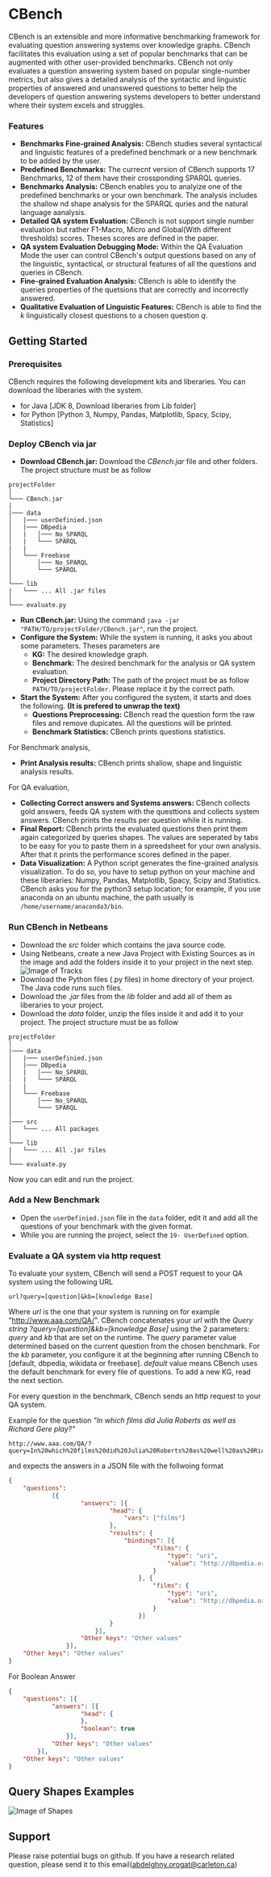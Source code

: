 # CBench
CBench is an extensible and more informative benchmarking framework for evaluating question answering systems over knowledge graphs. CBench facilitates this evaluation using a set of popular benchmarks that can be augmented with other user-provided benchmarks. CBench not only evaluates a question answering system
based on popular single-number metrics, but also gives a detailed analysis of the syntactic and linguistic properties of answered and unanswered questions to better help the developers of question answering systems developers to better understand where their system excels and struggles.


### Features
* __Benchmarks Fine-grained Analysis:__ CBench studies several syntactical and linguistic features of a predefined benchmark or a new benchmark to be added by the user.
* __Predefined Benchmarks:__ The currecnt version of CBench supports 17 Benchmarks, 12 of them have their crossponding SPARQL queries.
* __Benchmarks Analysis:__ CBench enables you to analyize one of the predefined benchmarks or your own benchmark. The analysis includes the shallow nd shape analysis for the SPARQL quries and the natural language aanalysis.
* __Detailed QA system Evaluation:__ CBench is not support single number evaluation but rather F1-Macro, Micro and Global(With different thresholds) scores. Theses scores are defined in the paper.
* __QA system Evaluation Debugging Mode:__ Within the QA Evaluation Mode the user can control CBench's output questions based on any of the linguistic, syntactical, or structural features of all the questions and queries in CBench.
* __Fine-grained Evaluation Analysis:__ CBench is able to identify the queries properties of the quetsions that are correctly and incorrectly answered.
* __Qualitative Evaluation of Linguistic Features:__ CBench is able to find the *k* linguistically closest questions to a chosen question *q*.



## Getting Started

### Prerequisites
CBench requires the following development kits and liberaries. You can download the liberaries with the system.
* for Java [JDK 8, Download liberaries from Lib folder]
* for Python [Python 3, Numpy, Pandas, Matplotlib, Spacy, Scipy, Statistics]

### Deploy CBench via jar
* __Download CBench.jar:__ Download the *CBench.jar* file and other folders. The project structure must be as follow
```
projectFolder
│   
└─── CBench.jar
│
|─── data
│   |─── userDefinied.json
│   |─── DBpedia
│   |   │─── No_SPARQL
│   |   └─── SPARQL
|   |
│   └─── Freebase
│       │─── No_SPARQL
│       └─── SPARQL
│
└─── lib
|   └─── ... All .jar files
│   
└─── evaluate.py

```
*  __Run CBench.jar:__ Using the command ``` java -jar "PATH/TO/projectFolder/CBench.jar" ```, run the project.
* __Configure the System:__ While the system is running, it asks you about some parameters. Theses parameters are
  * __KG:__ The desired knowledge graph.
  * __Benchmark:__ The desired benchmark for the analysis or QA system evaluation.
  * __Project Directory Path:__ The path of the project must be as follow ``` PATH/TO/projectFolder ```. Please replace it by the correct path.
* __Start the System:__ After you configured the system, it starts and does the following. __(It is prefered to unwrap the text)__
  * __Questions Preprocessing:__ CBench read the question form the raw files and remove dupicates. All the questions will be printed.
  * __Benchmark Statistics:__ CBench prints questions statistics.

For Benchmark analysis,
  * __Print Analysis results:__ CBench prints shallow, shape and linguistic analysis results. 

For QA evaluation,
  * __Collecting Correct answers and Systems answers:__ CBench collects gold answers, feeds QA system with the questtions and collects system answers. CBench prints the results per question while it is running.
  * __Final Report:__ CBench prints the evaluated questions then print them again categorized by queries shapes. The values are seperated by tabs to be easy for you to paste them in a spreedsheet for your own analysis. After that it prints the performance scores defined in the paper.
  * __Data Visualization:__ A Python script generates the fine-grained analysis visualization. To do so, you have to setup python on your machine and these liberaries: Numpy, Pandas, Matplotlib, Spacy, Scipy and Statistics. CBench asks you for the python3 setup location; for example, if you use anaconda on an ubuntu machine, the path usually is ``` /home/username/anaconda3/bin ```.

### Run CBench in Netbeans
* Download the *src* folder which contains the java source code.
* Using Netbeans, create a new Java Project with Existing Sources as in the image and add the folders inside it to your project in the next step.
![Image of Tracks](images/netbeans.png)
* Download the Python files (.py files) in home directory of your project. The Java code runs such files.
* Download the *.jar* files from the *lib* folder and add all of them as liberaries to your project.
* Download the *data* folder, unzip the files inside it and add it to your project. The project structure must be as follow
```
projectFolder  
│
|─── data
│   |─── userDefinied.json
│   |─── DBpedia
│   |   │─── No_SPARQL
│   |   └─── SPARQL
|   |
│   └─── Freebase
│       │─── No_SPARQL
│       └─── SPARQL
│   
|─── src
|   └─── ... All packages
│
└─── lib
|   └─── ... All .jar files
│   
└─── evaluate.py

```

Now you can edit and run the project.

### Add a New Benchmark
* Open the `userDefinied.json` file in the `data` folder, edit it and add all the questions of your benchmark with the given format.
* While you are running the project, select the `19- UserDefined` option.

### Evaluate a QA system  via http request
To evaluate your system, CBench will send a POST request to your QA system using the following URL
```
url?query=[question]&kb=[knowledge Base]
```
Where *_url_* is the one that your system is running on for example "http://www.aaa.com/QA/". CBench concatenates your *url* with the *Query string ?query=[question]&kb=[knowledge Base]* using the 2 parameters: *_query_* and *_kb_* that are set on the runtime. The *_query_* parameter value determined based on the current question from the chosen benchmark. For the *_kb_* parameter, you configure it at the beginning after running CBench to [default, dbpedia, wikidata or freebase]. *_default_* value means CBench uses the default benchmark for every file of questions. To add a new KG, read the next section.

For every question in the benchmark, CBench sends an http request to your QA system.

Example for the question *"In which films did Julia Roberts as well as Richard Gere play?"*
```url
http://www.aaa.com/QA/?query=In%20which%20films%20did%20Julia%20Roberts%20as%20well%20as%20Richard%20Gere%20play&kb=dbpedia
```
and expects the answers in a JSON file with the follwoing format
```json
{
    "questions":
            [{
                    "answers": [{
                            "head": {
                                "vars": ["films"]
                            },
                            "results": {
                                "bindings": [{
                                        "films": {
                                            "type": "uri",
                                            "value": "http://dbpedia.org/resource/Pretty_Woman"
                                        }
                                    }, {
                                        "films": {
                                            "type": "uri",
                                            "value": "http://dbpedia.org/resource/Runaway_Bride_(film)"
                                        }
                                    }]
                            }
                        }],
                    "Other keys": "Other values"
                }],
    "Other keys": "Other values"    
}
```
For Boolean Answer
```json
{
    "questions": [{
            "answers": [{
                    "head": {
                    },
                    "boolean": true
                }],
            "Other keys": "Other values"
        }],
    "Other keys": "Other values"
}
```

## Query Shapes Examples
![Image of Shapes](images/shapes.PNG)


## Support
Please raise potential bugs on github. If you have a research related question, please send it to this email(abdelghny.orogat@carleton.ca)




